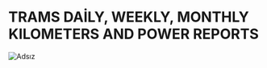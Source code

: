 # TRAMS DAİLY, WEEKLY, MONTHLY KILOMETERS AND POWER REPORTS

![Adsız](https://github.com/user-attachments/assets/2e967b98-be3a-4f19-86d0-1466d7a56de8)
